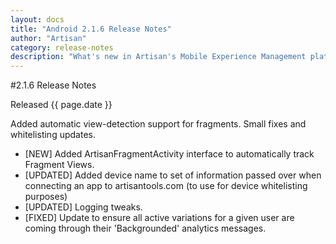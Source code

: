 ```yaml
---
layout: docs
title: "Android 2.1.6 Release Notes"
author: "Artisan"
category: release-notes
description: "What's new in Artisan's Mobile Experience Management platform."
---
```

#2.1.6 Release Notes

Released {{ page.date }}

Added automatic view-detection support for fragments.  Small fixes and whitelisting updates.

* [NEW] Added ArtisanFragmentActivity interface to automatically track Fragment Views.
* [UPDATED] Added device name to set of information passed over when connecting an app to artisantools.com (to use for device whitelisting purposes)
* [UPDATED] Logging tweaks.
* [FIXED] Update to ensure all active variations for a given user are coming through their 'Backgrounded' analytics messages. 